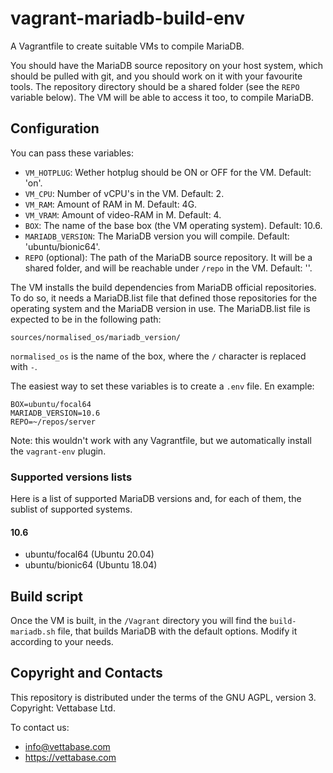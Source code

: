 # vagrant-mariadb-build-env

A Vagrantfile to create suitable VMs to compile MariaDB.

You should have the MariaDB source repository on your host system, which should be pulled
with git, and you should work on it with your favourite tools. The repository directory
should be a shared folder (see the `REPO` variable below). The VM will be able
to access it too, to compile MariaDB.


## Configuration

You can pass these variables:

* `VM_HOTPLUG`: Wether hotplug should be ON or OFF for the VM. Default: 'on'.
* `VM_CPU`: Number of vCPU's in the VM. Default: 2.
* `VM_RAM`: Amount of RAM in M. Default: 4G.
* `VM_VRAM`: Amount of video-RAM in M. Default: 4.
* `BOX`: The name of the base box (the VM operating system). Default: 10.6.
* `MARIADB_VERSION`: The MariaDB version you will compile. Default:
  'ubuntu/bionic64'.
* `REPO` (optional): The path of the MariaDB source repository. It will be a shared folder,
  and will be reachable under `/repo` in the VM. Default: ''.

The VM installs the build dependencies from MariaDB official repositories.
To do so, it needs a MariaDB.list file that defined those repositories for the operating
system and the MariaDB version in use.
The MariaDB.list file is expected to be in the following path:

```
sources/normalised_os/mariadb_version/
```

`normalised_os` is the name of the box, where the `/` character is replaced with `-`.

The easiest way to set these variables is to create a `.env` file. En example:

```
BOX=ubuntu/focal64
MARIADB_VERSION=10.6
REPO=~/repos/server
```

Note: this wouldn't work with any Vagrantfile, but we automatically install
the `vagrant-env` plugin.

### Supported versions lists

Here is a list of supported MariaDB versions and, for each of them, the sublist of
supported systems.

#### 10.6

* ubuntu/focal64 (Ubuntu 20.04)
* ubuntu/bionic64 (Ubuntu 18.04)


## Build script

Once the VM is built, in the `/Vagrant` directory you will find the `build-mariadb.sh` file,
that builds MariaDB with the default options. Modify it according to your needs.


## Copyright and Contacts

This repository is distributed under the terms of the GNU AGPL, version 3. Copyright: Vettabase Ltd.

To contact us:

- info@vettabase.com
- https://vettabase.com

